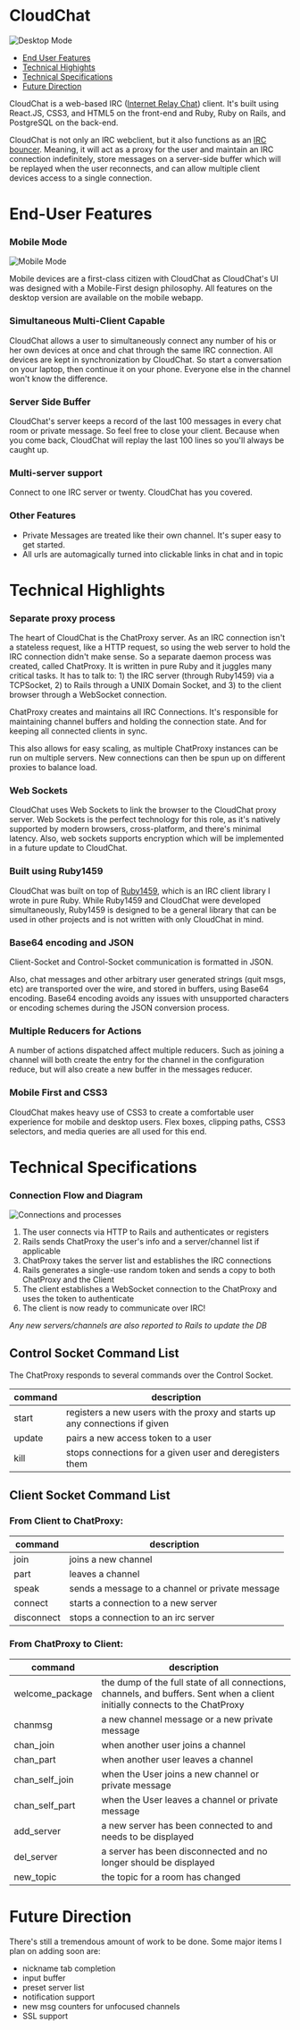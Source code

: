 # CloudChat

![](./docs/images/desktop.png "Desktop Mode")

* [End User Features](#enduser)
* [Technical Highights](#tech)
* [Technical Specifications](#specs)
* [Future Direction](#future)

CloudChat is a web-based IRC ([Internet Relay Chat](https://en.wikipedia.org/wiki/Internet_Relay_Chat)) client.  It's built using React.JS, CSS3, and HTML5 on the front-end and Ruby, Ruby on Rails, and PostgreSQL on the back-end.

CloudChat is not only an IRC webclient, but it also functions as an [IRC bouncer](https://en.wikipedia.org/wiki/Internet_Relay_Chat#Bouncer).  Meaning, it will act as a proxy for the user and maintain an IRC connection indefinitely, store messages on a server-side buffer which will be replayed when the user reconnects, and can allow multiple client devices access to a single connection.

<a name="enduser"></a>
# End-User Features

### Mobile Mode
![](./docs/images/mobile.png "Mobile Mode")

Mobile devices are a first-class citizen with CloudChat as CloudChat's UI was designed with a Mobile-First design philosophy.  All features on the desktop version are available on the mobile webapp.

### Simultaneous Multi-Client Capable
CloudChat allows a user to simultaneously connect any number of his or her own devices at once and chat through the same IRC connection.  All devices are kept in synchronization by CloudChat.  So start a conversation on your laptop, then continue it on your phone.  Everyone else in the channel won't know the difference.

### Server Side Buffer
CloudChat's server keeps a record of the last 100 messages in every chat room or private message.  So feel free to close your client. Because when you come back, CloudChat will replay the last 100 lines so you'll always be caught up.

### Multi-server support
Connect to one IRC server or twenty.  CloudChat has you covered.

### Other Features
* Private Messages are treated like their own channel.  It's super easy to get started.
* All urls are automagically turned into clickable links in chat and in topic

<a name="tech"></a>
# Technical Highlights

### Separate proxy process

The heart of CloudChat is the ChatProxy server.  As an IRC connection isn't a stateless request, like a HTTP request, so using the web server to hold the IRC connection didn't make sense.  So a separate daemon process was created, called ChatProxy.  It is written in pure Ruby and it juggles many critical tasks.  It has to talk to: 1) the IRC server (through Ruby1459) via a TCPSocket, 2) to Rails through a UNIX Domain Socket, and 3) to the client browser through a WebSocket connection.

ChatProxy creates and maintains all IRC Connections.  It's responsible for maintaining channel buffers and holding the connection state.  And for keeping all connected clients in sync.

This also allows for easy scaling, as multiple ChatProxy instances can be run on multiple servers. New connections can then be spun up on different proxies to balance load.

### Web Sockets

CloudChat uses Web Sockets to link the browser to the CloudChat proxy server. Web Sockets is the perfect technology for this role, as it's natively supported by modern browsers, cross-platform, and there's minimal latency.  Also, web sockets supports encryption which will be implemented in a future update to CloudChat.

### Built using Ruby1459

CloudChat was built on top of [Ruby1459](https://github.com/a-chaudhari/ruby1459), which is an IRC client library I wrote in pure Ruby.  While Ruby1459 and CloudChat were developed simultaneously, Ruby1459 is designed to be a general library that can be used in other projects and is not written with only CloudChat in mind.

### Base64 encoding and JSON

Client-Socket and Control-Socket communication is formatted in JSON.

Also, chat messages and other arbitrary user generated strings (quit msgs, etc) are transported over the wire, and stored in buffers, using Base64 encoding.  Base64 encoding avoids any issues with unsupported characters or encoding schemes during the JSON conversion process.

### Multiple Reducers for Actions

A number of actions dispatched affect multiple reducers.  Such as joining a channel will both create the entry for the channel in the configuration reduce, but will also create a new buffer in the messages reducer.

### Mobile First and CSS3

CloudChat makes heavy use of CSS3 to create a comfortable user experience for mobile and desktop users.  Flex boxes, clipping paths, CSS3 selectors, and media queries are all used for this end.

<a name="specs"></a>
# Technical Specifications

### Connection Flow and Diagram
![](./docs/images/connections.png "Connections and processes")

1. The user connects via HTTP to Rails and authenticates or registers
1. Rails sends ChatProxy the user's info and a server/channel list if applicable
1. ChatProxy takes the server list and establishes the IRC connections
1. Rails generates a single-use random token and sends a copy to both ChatProxy and the Client
1. The client establishes a WebSocket connection to the ChatProxy and uses the token to authenticate
1. The client is now ready to communicate over IRC!

_Any new servers/channels are also reported to Rails to update the DB_

## Control Socket Command List

The ChatProxy responds to several commands over the Control Socket.

|command|description|
|---|---|
|start|registers a new users with the proxy and starts up any connections if given
|update|pairs a new access token to a user
|kill|stops connections for a given user and deregisters them

## Client Socket Command List

### From Client to ChatProxy:

|command|description|
|---|---|
|join|joins a new channel
|part|leaves a channel|
|speak|sends a message to a channel or private message
|connect|starts a connection to a new server
|disconnect|stops a connection to an irc server

### From ChatProxy to Client:

|command|description|
|---|---|
|welcome_package|the dump of the full state of all connections, channels, and buffers.  Sent when a client initially connects to the ChatProxy
|chanmsg|a new channel message or a new private message
|chan_join|when another user joins a channel
|chan_part|when another user leaves a channel
|chan_self_join|when the User joins a new channel or private message
|chan_self_part|when the User leaves a channel or private message
|add_server|a new server has been connected to and needs to be displayed
|del_server|a server has been disconnected and no longer should be displayed
|new_topic|the topic for a room has changed


<a name="future"></a>
# Future Direction

There's still a tremendous amount of work to be done.  Some major items I plan on adding soon are:

* nickname tab completion
* input buffer
* preset server list
* notification support
* new msg counters for unfocused channels
* SSL support
